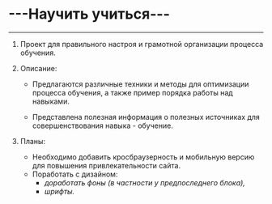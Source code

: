 # ---Научить учиться---
***
1. Проект для правильного настроя
и грамотной организации процесса обучения.

2. Описание:
    * Предлагаются различные техники и методы для оптимизации процесса обучения, а также пример порядка работы над навыками.

    * Представлена полезная информация о полезных источниках для совершенствования навыка - обучение.

3. Планы:  
    * Необходимо добавить кросбраузерность и мобильную версию
для повышения привлекательности сайта.
    * Поработать с дизайном:
        * *доработать фоны (в частности у предпоследнего блока),*  
        * *шрифты.*